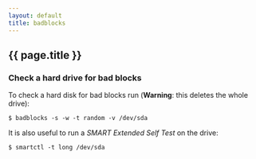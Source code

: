 ```yaml
---
layout: default
title: badblocks
---
```


## {{ page.title }}

### Check a hard drive for bad blocks

To check a hard disk for bad blocks run (**Warning**: this deletes the
whole drive):

    $ badblocks -s -w -t random -v /dev/sda

It is also useful to run a *SMART Extended Self Test* on the drive:

    $ smartctl -t long /dev/sda

